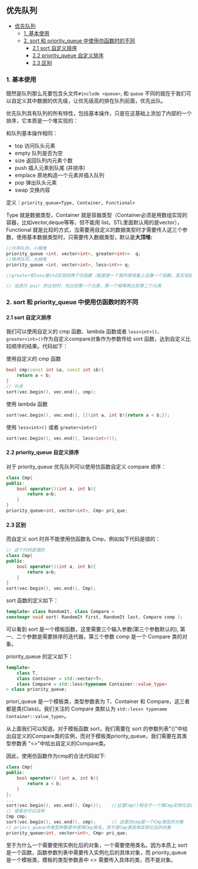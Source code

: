 ## 优先队列

- [优先队列](#优先队列)
  - [1. 基本使用](#1-基本使用)
  - [2. sort 和 priority_queue 中使用仿函数时的不同](#2-sort-和-priority_queue-中使用仿函数时的不同)
    - [2.1 sort 自定义排序](#21-sort-自定义排序)
    - [2.2 priority_queue 自定义排序](#22-priority_queue-自定义排序)
    - [2.3 区别](#23-区别)

### 1. 基本使用

既然是队列那么先要包含头文件`#include <queue>`, 和 `queue` 不同的就在于我们可以自定义其中数据的优先级，让优先级高的排在队列前面，优先出队。

优先队列具有队列的所有特性，包括基本操作，只是在这基础上添加了内部的一个排序，它本质是一个堆实现的：

和队列基本操作相同：

- top 访问队头元素
- empty 队列是否为空
- size 返回队列内元素个数
- push 插入元素到队尾 (并排序)
- emplace 原地构造一个元素并插入队列
- pop 弹出队头元素
- swap 交换内容

定义：`priority_queue<Type, Container, Functional>`

Type 就是数据类型，Container 就是容器类型（Container必须是用数组实现的容器，比如vector,deque等等，但不能用 list。STL里面默认用的是vector），Functional 就是比较的方式，当需要用自定义的数据类型时才需要传入这三个参数，使用基本数据类型时，只需要传入数据类型，默认是**大顶堆:**

```c++
//升序队列，小根堆
priority_queue <int, vector<int>, greater<int>>  q;
//降序队列，大根堆
priority_queue <int, vector<int>, less<int>> q;

//greater和less是std实现的两个仿函数（就是使一个类的使用看上去像一个函数。其实现就是类中实现一个operator()，这个类就有了类似函数的行为，就是一个仿函数类了）

// 当进行 pair 的比较时，先比较第一个元素，第一个相等再比较第二个元素
```

### 2. sort 和 priority_queue 中使用仿函数时的不同

#### 2.1 sort 自定义排序

我们可以使用自定义的 cmp 函数、lambda 函数或者 `less<int>()`、`greater<int>()`作为自定义compare对象作为参数传给 sort 函数，达到自定义比较顺序的结果。代码如下：

使用自定义的 cmp 函数

```c++
bool cmp(const int &a, const int &b){
    return a < b;
}
// 升序
sort(vec.begin(), vec.end(), cmp);
```

使用 lambda 函数

```c++
sort(vec.begin(), vec.end(), [](int a, int b){return a < b;});
```

使用 `less<int>()` 或者 `greater<int>()`

```c++
sort(vec.begin(), vec.end(), less<int>());
```

#### 2.2 priority_queue 自定义排序

对于 priority_queue 优先队列可以使用仿函数自定义 compare 顺序：

```c++
class Cmp{
public:
    bool operator()(int a, int b){
        return a<b;
    }
}
priority_queue<int, vector<int>, Cmp> pri_que;
```

#### 2.3 区别

而自定义 sort 时并不能使用仿函数名 Cmp，例如如下代码是错的：

```c++
// 这个代码是错的
class Cmp{
public:
    bool operator()(int a, int b){
        return a<b;
    }
}
sort(vec.begin(), vec.end(), Cmp);
```

sort 函数的定义如下：

```c++
template< class RandomIt, class Compare >
constexpr void sort( RandomIt first, RandomIt last, Compare comp );
```

可以看到 sort 是一个模板函数，这里需要三个输入参数(第三个参数默认的), 第一、二个参数是需要排序的迭代器，第三个参数 comp 是一个 Compare 类的对象。

priority_queue 的定义如下：

```c++
template<
    class T,
    class Container = std::vector<T>,
    class Compare = std::less<typename Container::value_type>
> class priority_queue;
```

priori_queue 是一个模板类，类型参数表为 T、Container 和 Compare，这三者都是类(Class)。我们关注的 Compare 类默认为 `std::less< typename Container::value_type>`。

从上面我们可以知道。对于模板函数 sort，我们需要在 sort 的参数列表"()"中给出自定义的Compare类的实例，而对于模板类priority_queue，我们需要在其类型参数表 "<>"中给出自定义的Compare类。

因此，使用仿函数作为cmp的合法代码如下:

```c++
class Cmp{
public:
    bool operator() (int a, int b){
        return a < b;
    }
};
...
sort(vec.begin(), vec.end(), Cmp());    //这里Cmp()相当于一个类Cmp实例化后的对象
// 或者也可以这样
Cmp cmp;
sort(vec.begin(), vec.end(), cmp);      // 这里的cmp是一个Cmp类型的对象
// priori_queue中类型参数表中使用Cmp类名，而不是Cmp类具体实例化后的对象
priority_queue<int, vector<int>, Cmp> pri_que; 
```

至于为什么一个需要使用实例化后的对象，一个需要使用类名。因为本质上 sort 是一个函数，函数参数列表中需要传入实例化后的具体对象，而 priority_queue 是一个模板类，模板的类型参数表中 <> 需要传入具体的类，而不是对象。
